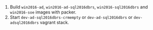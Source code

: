 1. Build ``win2016-ad``, ``win2016-ad-sql2016dbrs``, ``win2016-sql2016dbrs`` and ``win2016-soe`` images with packer.
2. Start ``dev-ad-sql2016dbrs-crmempty`` or ``dev-ad-sql2016dbrs`` or ``dev-adsql2016dbrs`` vagrant stack.